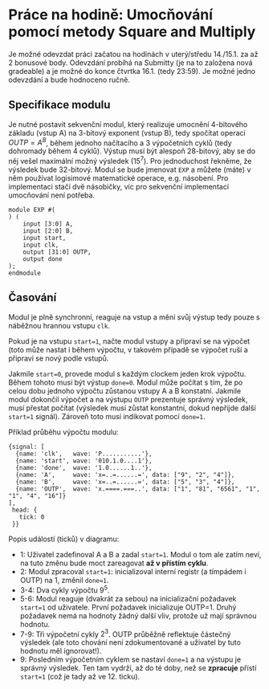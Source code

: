 # Práce na hodině: Umocňování pomocí metody Square and Multiply

Je možné odevzdat práci začatou na hodinách v uterý/středu 14./15.1. za až 2 bonusové body. Odevzdání probíhá na Submitty (je na to založena nová gradeable) a je možné do konce čtvrtka 16.1. (tedy 23:59). Je možné jedno odevzdání a bude hodnoceno ručně.

## Specifikace modulu

Je nutné postavit sekvenční modul, který realizuje umocnění 4-bitového základu (vstup A) na 3-bitový exponent (vstup B), tedy spočítat operaci $OUTP = A^B$, během jednoho načítacího a 3 výpočetních cyklů (tedy dohromady během 4 cyklů). Výstup musí být alespoň 28-bitový, aby se do něj vešel maxímální možný výsledek ($15^7$). Pro jednoduchost řekněme, že výsledek bude 32-bitový. Modul se bude jmenovat `EXP` a můžete (máte) v něm používat logisimové matematické operace, e.g. násobení. Pro implementaci stačí dvě násobičky, víc pro sekvenční implementací umocňování není potřeba.

```kroki-symbolator
module EXP #(
) (
    input [3:0] A,
    input [2:0] B,
    input start,
    input clk,
    output [31:0] OUTP,
    output done
);
endmodule
```

## Časování

Modul je plně synchronní, reaguje na vstup a mění svůj výstup tedy pouze s náběžnou hrannou vstupu `clk`.

Pokud je na vstupu `start=1`, načte modul vstupy a připraví se na výpočet (toto může nastat i během výpočtu, v takovém případě se výpočet ruší a připraví se nový podle vstupů.

Jakmile `start=0`, provede modul s každým clockem jeden krok výpočtu. Během tohoto musí být výstup `done=0`. Modul může počítat s tím, že po celou dobu jednoho výpočtu zůstanou vstupy A a B konstatní. Jakmile modul dokončil výpočet a na výstupu `OUTP` prezentuje správný výsledek, musí přestat počítat (výsledek musí zůstat konstantní, dokud nepřijde další `start=1` signál). Zároveň toto musí indikovat pomocí `done=1`.

Příklad průběhu výpočtu modulu:

```kroki-wavedrom
{signal: [
  {name: 'clk',   wave: 'P...........'},
  {name: 'start', wave: '010.1.0....1'},
  {name: 'done',  wave: '1.0......1..'},
  {name: 'A',     wave: 'x=..=......=', data: ["9", "2", "4"]},
  {name: 'B',     wave: 'x=..=......=', data: ["5", "3", "4"]},
  {name: 'OUTP',  wave: 'x.====.===..', data: ["1", "81", "6561", "1", "1", "4", "16"]}
],
 head: {
   tick: 0
 }}
```

Popis událostí (ticků) v diagramu:

- 1: Uživatel zadefinoval A a B a zadal `start=1`. Modul o tom ale zatím neví, na tuto změnu bude moct zareagovat **až v přístím cyklu**.
- 2: Modul zpracoval `start=1`: inicializoval interní registr (a tímpádem i OUTP) na 1, změnil `done=1`.
- 3-4: Dva cykly výpočtu $9^5$.
- 5-6: Modul reaguje (dvakrát za sebou) na inicializační požadavek `start=1` od uživatele. První požadavek inicializuje OUTP=1. Druhý požadavek nemá na hodnoty žádný další vliv, protože už mají správnou hodnotu.
- 7-9: Tři výpočetní cykly $2^3$. OUTP průběžně reflektuje částečný výsledek (ale toto chování není zdokumentované a uživatel by tuto hodnotu měl ignorovat!).
- 9: Posledním výpočetním cyklem se nastaví `done=1` a na výstupu je správný výsledek. Ten tam vydrží, až do té doby, než se **zpracuje** přístí `start=1` (což je tady až ve 12. ticku).
